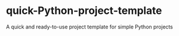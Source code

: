 # quick-Python-project-template
A quick and ready-to-use project template for simple Python projects
